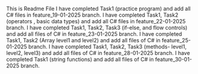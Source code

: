 This is Readme File 
I have completed Task1 (practice program) and add all C# files in feature_19-01-2025 branch.
I have completed Task1, Task2 (operators , basic data types) and add all C# files in feature_22-01-2025 branch.
I have completed Task1, Task2, Task3 (if-else, and flow controls) and add all files of C# in feature_23-01-2025 branch.
I have completed Task1, Task2 (Array level1 and level2) and add all files of C# in feature_25-01-2025 branch.
I have completed Task1, Task2, Task3 (methods- level1, level2, level3) and add all files of C# in feature_28-01-2025 branch.
I have completed Task1 (string functions) and add all files of C# in feature_30-01-2025 branch. 

